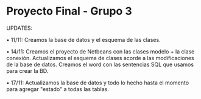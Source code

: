# Proyecto Final - Grupo 3

UPDATES:

• 11/11: Creamos la base de datos y el esquema de las clases.

• 14/11: Creamos el proyecto de Netbeans con las clases modelo + la clase conexión. Actualizamos el esquema de clases acorde a las modificaciones de la base de datos. Creamos el word con las sentencias SQL que usamos para crear la BD.

• 17/11: Actualizamos la base de datos y todo lo hecho hasta el momento para agregar "estado" a todas las tablas.
